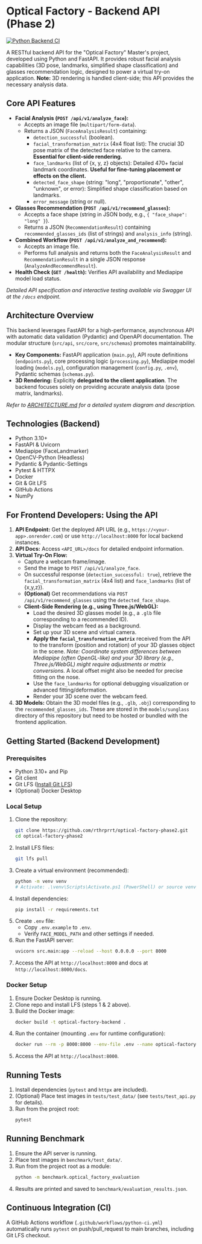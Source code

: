 # Optical Factory - Backend API (Phase 2)

[![Python Backend CI](https://github.com/rthrprrt/optical-factory-phase2/actions/workflows/python-ci.yml/badge.svg)](https://github.com/rthrprrt/optical-factory-phase2/actions/workflows/python-ci.yml)

A RESTful backend API for the "Optical Factory" Master's project, developed using Python and FastAPI. It provides robust facial analysis capabilities (3D pose, landmarks, simplified shape classification) and glasses recommendation logic, designed to power a virtual try-on application. **Note:** 3D rendering is handled client-side; this API provides the necessary analysis data.

## Core API Features

*   **Facial Analysis (`POST /api/v1/analyze_face`):**
    *   Accepts an image file (`multipart/form-data`).
    *   Returns a JSON (`FaceAnalysisResult`) containing:
        *   `detection_successful` (boolean).
        *   `facial_transformation_matrix` (4x4 float list): The crucial 3D pose matrix of the detected face relative to the camera. **Essential for client-side rendering.**
        *   `face_landmarks` (list of {x, y, z} objects): Detailed 470+ facial landmark coordinates. **Useful for fine-tuning placement or effects on the client.**
        *   `detected_face_shape` (string: "long", "proportionate", "other", "unknown", or error): Simplified shape classification based on landmarks.
        *   `error_message` (string or null).
*   **Glasses Recommendation (`POST /api/v1/recommend_glasses`):**
    *   Accepts a face shape (string in JSON body, e.g., `{ "face_shape": "long" }`).
    *   Returns a JSON (`RecommendationResult`) containing `recommended_glasses_ids` (list of strings) and `analysis_info` (string).
*   **Combined Workflow (`POST /api/v1/analyze_and_recommend`):**
    *   Accepts an image file.
    *   Performs full analysis and returns both the `FaceAnalysisResult` and `RecommendationResult` in a single JSON response (`AnalyzeAndRecommendResult`).
*   **Health Check (`GET /health`):** Verifies API availability and Mediapipe model load status.

*Detailed API specification and interactive testing available via Swagger UI at the `/docs` endpoint.*

## Architecture Overview

This backend leverages FastAPI for a high-performance, asynchronous API with automatic data validation (Pydantic) and OpenAPI documentation. The modular structure (`src/api`, `src/core`, `src/schemas`) promotes maintainability.

*   **Key Components:** FastAPI application (`main.py`), API route definitions (`endpoints.py`), core processing logic (`processing.py`), Mediapipe model loading (`models.py`), configuration management (`config.py`, `.env`), Pydantic schemas (`schemas.py`).
*   **3D Rendering:** Explicitly **delegated to the client application**. The backend focuses solely on providing accurate analysis data (pose matrix, landmarks).

*Refer to [ARCHITECTURE.md](ARCHITECTURE.md) for a detailed system diagram and description.*

## Technologies (Backend)

*   Python 3.10+
*   FastAPI & Uvicorn
*   Mediapipe (FaceLandmarker)
*   OpenCV-Python (Headless)
*   Pydantic & Pydantic-Settings
*   Pytest & HTTPX
*   Docker
*   Git & Git LFS
*   GitHub Actions
*   NumPy

## For Frontend Developers: Using the API

1.  **API Endpoint:** Get the deployed API URL (e.g., `https://<your-app>.onrender.com`) or use `http://localhost:8000` for local backend instances.
2.  **API Docs:** Access `<API_URL>/docs` for detailed endpoint information.
3.  **Virtual Try-On Flow:**
    *   Capture a webcam frame/image.
    *   Send the image to `POST /api/v1/analyze_face`.
    *   On successful response (`detection_successful: true`), retrieve the `facial_transformation_matrix` (4x4 list) and `face_landmarks` (list of {x,y,z}).
    *   **(Optional)** Get recommendations via `POST /api/v1/recommend_glasses` using the `detected_face_shape`.
    *   **Client-Side Rendering (e.g., using Three.js/WebGL):**
        *   Load the desired 3D glasses model (e.g., a `.glb` file corresponding to a recommended ID).
        *   Display the webcam feed as a background.
        *   Set up your 3D scene and virtual camera.
        *   **Apply the `facial_transformation_matrix`** received from the API to the transform (position and rotation) of your 3D glasses object in the scene. *Note: Coordinate system differences between Mediapipe (often OpenGL-like) and your 3D library (e.g., Three.js/WebGL) might require adjustments or matrix conversions.* A local offset might also be needed for precise fitting on the nose.
        *   Use the `face_landmarks` for optional debugging visualization or advanced fitting/deformation.
        *   Render your 3D scene over the webcam feed.
4.  **3D Models:** Obtain the 3D model files (e.g., `.glb`, `.obj`) corresponding to the `recommended_glasses_ids`. These are stored in the `models/sunglass` directory of this repository but need to be hosted or bundled with the frontend application.

## Getting Started (Backend Development)

### Prerequisites

*   Python 3.10+ and Pip
*   Git client
*   Git LFS ([Install Git LFS](https://git-lfs.com/))
*   (Optional) Docker Desktop

### Local Setup

1.  Clone the repository:
    ```bash
    git clone https://github.com/rthrprrt/optical-factory-phase2.git
    cd optical-factory-phase2
    ```
2.  Install LFS files:
    ```bash
    git lfs pull
    ```
3.  Create a virtual environment (recommended):
    ```bash
    python -m venv venv
    # Activate: .\venv\Scripts\Activate.ps1 (PowerShell) or source venv/bin/activate (Bash)
    ```
4.  Install dependencies:
    ```bash
    pip install -r requirements.txt
    ```
5.  Create `.env` file:
    *   Copy `.env.example` to `.env`.
    *   Verify `FACE_MODEL_PATH` and other settings if needed.
6.  Run the FastAPI server:
    ```bash
    uvicorn src.main:app --reload --host 0.0.0.0 --port 8000
    ```
7.  Access the API at `http://localhost:8000` and docs at `http://localhost:8000/docs`.

### Docker Setup

1.  Ensure Docker Desktop is running.
2.  Clone repo and install LFS (steps 1 & 2 above).
3.  Build the Docker image:
    ```bash
    docker build -t optical-factory-backend .
    ```
4.  Run the container (mounting `.env` for runtime configuration):
    ```bash
    docker run --rm -p 8000:8000 --env-file .env --name optical-factory-app optical-factory-backend
    ```
5.  Access the API at `http://localhost:8000`.

## Running Tests

1.  Install dependencies (`pytest` and `httpx` are included).
2.  (Optional) Place test images in `tests/test_data/` (see `tests/test_api.py` for details).
3.  Run from the project root:
    ```bash
    pytest
    ```

## Running Benchmark

1.  Ensure the API server is running.
2.  Place test images in `benchmark/test_data/`.
3.  Run from the project root as a module:
    ```bash
    python -m benchmark.optical_factory_evaluation
    ```
4.  Results are printed and saved to `benchmark/evaluation_results.json`.

## Continuous Integration (CI)

A GitHub Actions workflow (`.github/workflows/python-ci.yml`) automatically runs `pytest` on push/pull_request to main branches, including Git LFS checkout.